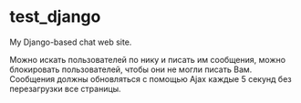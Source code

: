 # test_django
My Django-based chat web site.


Можно искать пользователей по нику и писать им сообщения, можно блокировать пользователей, чтобы они не могли писать Вам.
Сообщения должны обновляться с помощью Ajax каждые 5 секунд без перезагрузки все страницы.
